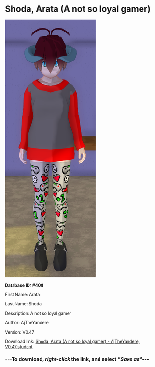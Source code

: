 # Shoda, Arata (A not so loyal gamer)

<img src="https://raw.githubusercontent.com/Arbiter1223/Daigaku-Gurashi-Custom-Students/master/Students/Files/Shoda%2C%20Arata%20(A%20not%20so%20loyal%20gamer).png" title="Shoda, Arata (A not so loyal gamer) - AjTheYandere, V0.47">

**Database ID: #408**

First Name: Arata

Last Name: Shoda

Description: A not so loyal gamer

Author: AjTheYandere

Version: V0.47

Download link: <a href="https://raw.githubusercontent.com/Arbiter1223/Daigaku-Gurashi-Custom-Students/master/Students/Files/Shoda%2C%20Arata%20(A%20not%20so%20loyal%20gamer)%20-%20AjTheYandere%2C%20V0.47.student">Shoda, Arata (A not so loyal gamer) - AjTheYandere, V0.47.student</a>

### ---**To download, _right-click_ the link, and select _"Save as"_**---
